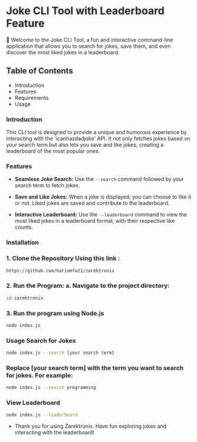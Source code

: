 # Joke CLI Tool with Leaderboard Feature

🚀 Welcome to the Joke CLI Tool, a fun and interactive command-line application that allows you to search for jokes, save them, and even discover the most liked jokes in a leaderboard.

## Table of Contents

* Introduction
* Features
* Requirements
* Usage

### Introduction

This CLI tool is designed to provide a unique and humorous experience by interacting with the 'icanhazdadjoke' API. It not only fetches jokes based on your search term but also lets you save and like jokes, creating a leaderboard of the most popular ones.

### Features

* **Seamless Joke Search:** Use the `--search` command followed by your search term to fetch jokes.

* **Save and Like Jokes:** When a joke is displayed, you can choose to like it or not. Liked jokes are saved and contribute to the leaderboard.

* **Interactive Leaderboard:** Use the `--leaderboard` command to view the most liked jokes in a leaderboard format, with their respective like counts.

### Installation

### 1. Clone the Repository Using this link :

```bash
https://github.com/hariomfw21/zarektronix 

```

### 2. Run the Program: a. Navigate to the project directory:

```bash
cd zarektronix
```

### 3. Run the program using Node.js

``` bash
node index.js
```

###  Usage Search for Jokes

``` bash
node index.js --search [your search term]
```
### Replace [your search term] with the term you want to search for jokes. For example:

```bash
node index.js --search programming
```

### View Leaderboard

```bash
node index.js --leaderboard
```

- Thank you for using Zarektronix. Have fun exploring jokes and interacting with the leaderboard!


